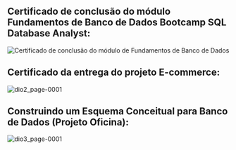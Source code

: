 ## Certificado de conclusão do módulo Fundamentos de Banco de Dados Bootcamp SQL Database Analyst:

![Certificado de conclusão do módulo de Fundamentos de Banco de Dados](https://github.com/monyzeweber/Projetos-SQL/assets/81835859/76e314e0-36fc-45a0-9fbe-6e858c22d20d)

## Certificado da entrega do projeto E-commerce:

![dio2_page-0001](https://github.com/monyzeweber/SQL-Database-EER/assets/81835859/a7c6ec56-5d24-4f6a-92a1-794163895bcc)

## Construindo um Esquema Conceitual para Banco de Dados (Projeto Oficina):

![dio3_page-0001](https://github.com/monyzeweber/SQL-Database-EER/assets/81835859/18545c70-dad5-4d8f-9f46-be0f4f35c711)
